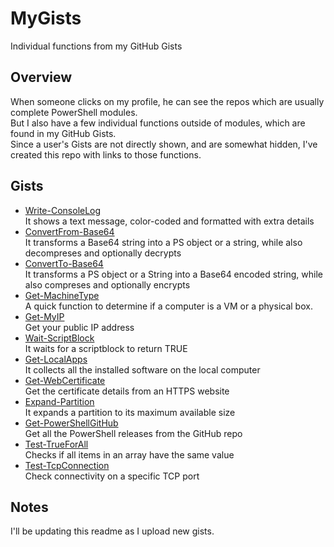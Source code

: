 # MyGists

Individual functions from my GitHub Gists

## Overview
When someone clicks on my profile, he can see the repos which are usually complete PowerShell modules.  
But I also have a few individual functions outside of modules, which are found in my GitHub Gists.  
Since a user's Gists are not directly shown, and are somewhat hidden, I've created this repo with links to those functions.

## Gists

* [Write-ConsoleLog](https://gist.github.com/PanosGreg/fac20d966a670c1f2cb56e34b196cbf4)  
It shows a text message, color-coded and formatted with extra details
* [ConvertFrom-Base64](https://gist.github.com/PanosGreg/976ae0f2f6e77d0f9e042db6bc6f2e2b)  
It transforms a Base64 string into a PS object or a string, while also decompreses and optionally decrypts
* [ConvertTo-Base64](https://gist.github.com/PanosGreg/8be9fd319fd1f500425dd368e67c700c)  
It transforms a PS object or a String into a Base64 encoded string, while also compreses and optionally encrypts
* [Get-MachineType](https://gist.github.com/PanosGreg/dbd91e18912d712d2c9b8b00029905c3)  
A quick function to determine if a computer is a VM or a physical box.
* [Get-MyIP](https://gist.github.com/PanosGreg/68f2a3563459e9a8e399e3bf8810fcdf)  
Get your public IP address
* [Wait-ScriptBlock](https://gist.github.com/PanosGreg/fac126031c90765a89582d3197334b1c)  
It waits for a scriptblock to return TRUE
* [Get-LocalApps](https://gist.github.com/PanosGreg/4b556657bb730082504369b890400f27)  
It collects all the installed software on the local computer
* [Get-WebCertificate](https://gist.github.com/PanosGreg/3d047629c90f8d816c0881b41bf59f7c)  
Get the certificate details from an HTTPS website
* [Expand-Partition](https://gist.github.com/PanosGreg/7a2df540fa7b7289796b1225e8e17e3a)  
It expands a partition to its maximum available size
* [Get-PowerShellGitHub](https://gist.github.com/PanosGreg/102c136e6cab6e77506563fbd63fc099)  
Get all the PowerShell releases from the GitHub repo
* [Test-TrueForAll](https://gist.github.com/PanosGreg/8df08e598d12f26126dfe4b85523c76b)  
Checks if all items in an array have the same value
* [Test-TcpConnection](https://gist.github.com/PanosGreg/1dc55b5bd87a640ac78512db0952ca47)  
Check connectivity on a specific TCP port


## Notes
I'll be updating this readme as I upload new gists.

